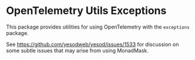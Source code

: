 # OpenTelemetry Utils Exceptions

This package provides utilities for using OpenTelemetry with the `exceptions` package.

See https://github.com/yesodweb/yesod/issues/1533 for discussion on some subtle issues that may
arise from using MonadMask.
